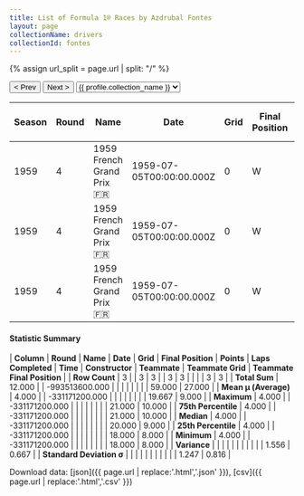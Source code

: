 ```yaml
---
title: List of Formula 1® Races by Azdrubal Fontes
layout: page
collectionName: drivers
collectionId: fontes
---
```


{% assign url_split = page.url | split: "/" %}
<div id="collection-navigation">
<button onclick="selector.options[selector.selectedIndex-1].value && (window.location = selector.options[selector.selectedIndex-1].value);">&lt; Prev</button>
<button onclick="selector.options[selector.selectedIndex+1].value && (window.location = selector.options[selector.selectedIndex+1].value);">Next &gt;</button>
<select id="selector" onchange="this.options[this.selectedIndex].value && (window.location = this.options[this.selectedIndex].value);">
  {% for collectionId in site.data[page.collectionName].refs %}
    {% if collectionId == page.collectionId %}
      {% assign selected = "selected" %}
    {% else %}
      {% assign selected = "" %}
    {% endif %}
    {% assign profile = site.data[page.collectionName][collectionId].profile %}
    <option value="/f1/{{ page.collectionName }}/{{ collectionId }}/{{ url_split[4] }}" {{ selected }}>{{ profile.collection_name }}</option>
  {% endfor %}
</select>
</div>

| Season | Round | Name | Date | Grid | Final Position | Points | Laps Completed | Time | Constructor | Teammate | Teammate Grid | Teammate Final Position |
|--|--|--|--|--|--|--|--|--|--|--|--|--|
| 1959 | 4 | 1959 French Grand Prix 🇫🇷 | 1959-07-05T00:00:00.000Z | 0 | W | 0.0 | 0 |   | Maserati 🇮🇹 | [Giorgio Scarlatti 🇮🇹](/f1/drivers/scarlatti) | 21 | 8 |
| 1959 | 4 | 1959 French Grand Prix 🇫🇷 | 1959-07-05T00:00:00.000Z | 0 | W | 0.0 | 0 |   | Maserati 🇮🇹 | [Carel Godin de Beaufort 🇳🇱](/f1/drivers/beaufort) | 20 | 9 |
| 1959 | 4 | 1959 French Grand Prix 🇫🇷 | 1959-07-05T00:00:00.000Z | 0 | W | 0.0 | 0 |   | Maserati 🇮🇹 | [Fritz d'Orey 🇧🇷](/f1/drivers/orey) | 18 | 10 |

#### Statistic Summary

| **Column** | **Round** | **Name** | **Date** | **Grid** | **Final Position** | **Points** | **Laps Completed** | **Time** | **Constructor** | **Teammate** | **Teammate Grid** | **Teammate Final Position** |
| **Row Count** | 3 |  | 3 | 3 |  | 3 | 3 |  |  |  | 3 | 3 |
| **Total Sum** | 12.000 |  | -993513600.000 |  |  |  |  |  |  |  | 59.000 | 27.000 |
| **Mean μ (Average)** | 4.000 |  | -331171200.000 |  |  |  |  |  |  |  | 19.667 | 9.000 |
| **Maximum** | 4.000 |  | -331171200.000 |  |  |  |  |  |  |  | 21.000 | 10.000 |
| **75th Percentile** | 4.000 |  | -331171200.000 |  |  |  |  |  |  |  | 21.000 | 10.000 |
| **Median** | 4.000 |  | -331171200.000 |  |  |  |  |  |  |  | 20.000 | 9.000 |
| **25th Percentile** | 4.000 |  | -331171200.000 |  |  |  |  |  |  |  | 18.000 | 8.000 |
| **Minimum** | 4.000 |  | -331171200.000 |  |  |  |  |  |  |  | 18.000 | 8.000 |
| **Variance** |  |  |  |  |  |  |  |  |  |  | 1.556 | 0.667 |
| **Standard Deviation σ** |  |  |  |  |  |  |  |  |  |  | 1.247 | 0.816 |

Download data: [json]({{ page.url | replace:'.html','.json' }}), [csv]({{ page.url | replace:'.html','.csv' }})
